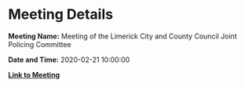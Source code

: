 # Meeting Details

**Meeting Name:** Meeting of the Limerick City and County Council Joint Policing Committee

**Date and Time:** 2020-02-21 10:00:00

**[Link to Meeting](https://www.limerick.ie/council/whats-on/meeting-limerick-city-and-county-council-joint-policing-committee-1)**
